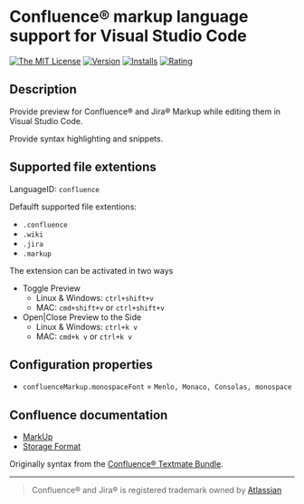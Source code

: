 # Confluence® markup language support for Visual Studio Code

[![The MIT License](https://img.shields.io/badge/license-MIT-brightgreen.svg?style=flat-square)](https://github.com/denco/vscode-confluence-markup/blob/master/LICENSE)
[![Version](https://vsmarketplacebadge.apphb.com/version-short/denco.confluence-markup.svg?style=flat-square)](https://marketplace.visualstudio.com/items?itemName=denco.confluence-markup)
[![Installs](https://vsmarketplacebadge.apphb.com/installs-short/denco.confluence-markup.svg?style=flat-square)](https://marketplace.visualstudio.com/items?itemName=denco.confluence-markup)
[![Rating](https://vsmarketplacebadge.apphb.com/rating-short/denco.confluence-markup.svg?style=flat-square)](https://marketplace.visualstudio.com/items?itemName=denco.confluence-markup)

## Description

Provide preview for Confluence® and Jira® Markup while editing them in Visual Studio Code.

Provide syntax highlighting and snippets.

## Supported file extentions

LanguageID: `confluence`

Defaulft supported file extentions:

- `.confluence`
- `.wiki`
- `.jira`
- `.markup`

The extension can be activated in two ways

- Toggle Preview
  - Linux & Windows: `ctrl+shift+v`
  - MAC: `cmd+shift+v` or `ctrl+shift+v`
- Open|Close Preview to the Side
  - Linux & Windows: `ctrl+k v`
  - MAC: `cmd+k v` or `ctrl+k v`

## Configuration properties

- `confluenceMarkup.monospaceFont` = `Menlo, Monaco, Consolas, monospace`

## Confluence documentation

- [MarkUp](https://confluence.atlassian.com/doc/confluence-wiki-markup-251003035.html)
- [Storage Format](https://confluence.atlassian.com/doc/confluence-storage-format-790796544.html)

Originally syntax from the [Confluence® Textmate Bundle](https://github.com/alkemist/Confluence.tmbundle).

----

> Confluence® and Jira® is registered trademark owned by [Atlassian](https://www.atlassian.com/)
